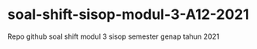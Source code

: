 # soal-shift-sisop-modul-3-A12-2021
 Repo github soal shift modul 3 sisop semester genap tahun 2021
